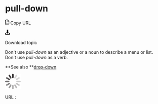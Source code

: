 # pull-down

![Copy URL](media/pull-down/Copy.png)
Copy URL

![Download](media/pull-down/Download.png)

Download topic

Don't use *pull-down* as an adjective or a noun to describe a menu or list. Don't use *pull-down* as a verb. 

**See also **[drop-down](https://worldready.cloudapp.net/Styleguide/Read?id=2700&topicid=28800)

![In progress](media/pull-down/activity-large.gif)

URL :
